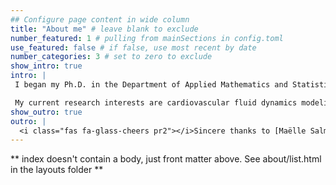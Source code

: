 ```yaml
---
## Configure page content in wide column
title: "About me" # leave blank to exclude
number_featured: 1 # pulling from mainSections in config.toml
use_featured: false # if false, use most recent by date
number_categories: 3 # set to zero to exclude
show_intro: true
intro: |
 I began my Ph.D. in the Department of Applied Mathematics and Statistics (AMS) at Johns Hopkins University in June 2022. I am fortunate to be advised by Professor Natalia Trayanova in the Computational Cardiology Lab. During my undergraduate studies, I majored in Mathematics and Chemistry at New York University from 2017-2020. During that time, I began working on mathematical biology research under Professors Charles Peskin and Charles Puelz. Prior to beginning my graduate studies at Johns Hopkins, I spent a year as a computational neuroscience researcher at Yale School of Medicine under Professor Hal Blumenfeld. 

 My current research interests are cardiovascular fluid dynamics modeling, machine learning/neural operators, shape analysis and high dimensional statistics. I am interested in the development and application of mathematical and computational tools in these domains to design a rigorous and personalized metric for stroke risk assessment in atrial fibrillation patients. 
show_outro: true
outro: |
  <i class="fas fa-glass-cheers pr2"></i>Sincere thanks to [Maëlle Salmon](https://masalmon.eu/) for her help naming this Hugo theme!
---
```


** index doesn't contain a body, just front matter above.
See about/list.html in the layouts folder **